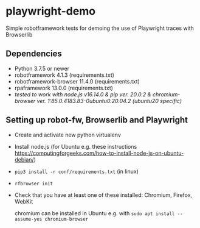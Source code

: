 # playwright-demo

Simple robotframework tests for demoing the use of Playwright traces with Browserlib
## Dependencies
- Python 3.7.5 or newer
- robotframework 4.1.3 (requirements.txt)
- robotframework-browser 11.4.0 (requirements.txt)
- rpaframework 13.0.0 (requirements.txt)
- *tested to work with node.js v16.14.0 & pip ver. 20.0.2 & chromium-browser ver. 1:85.0.4183.83-0ubuntu0.20.04.2 (ubuntu20 specific)*

## Setting up robot-fw, Browserlib and Playwright
- Create and activate new python virtualenv
- Install node.js (for Ubuntu e.g. these instructions https://computingforgeeks.com/how-to-install-node-js-on-ubuntu-debian/)
- `pip3 install -r conf/requirements.txt` (in linux)
- `rfbrowser init`
- Check that you have at least one of these installed: Chromium, Firefox, WebKit

  chromium can be installed in Ubuntu e.g. with `sudo apt install --assume-yes chromium-browser`